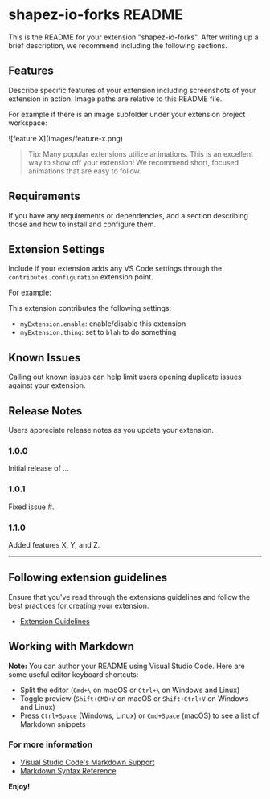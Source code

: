 # shapez-io-forks README

This is the README for your extension "shapez-io-forks". After writing up a brief description, we recommend including the following sections.

## Features

Describe specific features of your extension including screenshots of your extension in action. Image paths are relative to this README file.

For example if there is an image subfolder under your extension project workspace:

\!\[feature X\]\(images/feature-x.png\)

> Tip: Many popular extensions utilize animations. This is an excellent way to show off your extension! We recommend short, focused animations that are easy to follow.

## Requirements

If you have any requirements or dependencies, add a section describing those and how to install and configure them.

## Extension Settings

Include if your extension adds any VS Code settings through the `contributes.configuration` extension point.

For example:

This extension contributes the following settings:

-   `myExtension.enable`: enable/disable this extension
-   `myExtension.thing`: set to `blah` to do something

## Known Issues

Calling out known issues can help limit users opening duplicate issues against your extension.

## Release Notes

Users appreciate release notes as you update your extension.

### 1.0.0

Initial release of ...

### 1.0.1

Fixed issue #.

### 1.1.0

Added features X, Y, and Z.

---

## Following extension guidelines

Ensure that you've read through the extensions guidelines and follow the best practices for creating your extension.

-   [Extension Guidelines](https://code.visualstudio.com/api/references/extension-guidelines)

## Working with Markdown

**Note:** You can author your README using Visual Studio Code. Here are some useful editor keyboard shortcuts:

-   Split the editor (`Cmd+\` on macOS or `Ctrl+\` on Windows and Linux)
-   Toggle preview (`Shift+CMD+V` on macOS or `Shift+Ctrl+V` on Windows and Linux)
-   Press `Ctrl+Space` (Windows, Linux) or `Cmd+Space` (macOS) to see a list of Markdown snippets

### For more information

-   [Visual Studio Code's Markdown Support](http://code.visualstudio.com/docs/languages/markdown)
-   [Markdown Syntax Reference](https://help.github.com/articles/markdown-basics/)

**Enjoy!**
